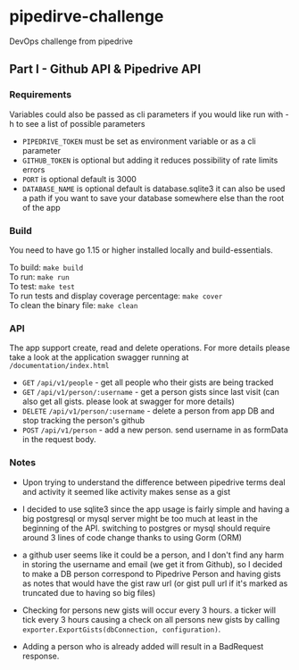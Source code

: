 # pipedirve-challenge
DevOps challenge from pipedrive


## Part I - Github API & Pipedrive API

### Requirements
Variables could also be passed as cli parameters if you would like run with -h to see a list of possible parameters

* `PIPEDRIVE_TOKEN` must be set as environment variable or as a cli parameter
* `GITHUB_TOKEN` is optional but adding it reduces possibility of rate limits errors
* `PORT` is optional default is 3000
* `DATABASE_NAME` is optional default is database.sqlite3 it can also be used a path if you want to save your database
  somewhere else than the root of the app
### Build
You need to have go 1.15 or higher installed locally and build-essentials.

To build: ```make build```  
To run: ```make run```  
To test: ```make test```  
To run tests and display coverage percentage: ```make cover```   
To clean the binary file: ```make clean```

### API
The app support create, read and delete operations.
For more details please take a look at the application swagger running at `/documentation/index.html`

* `GET` `/api/v1/people` - get all people who their gists are being tracked
* `GET` `/api/v1/person/:username` - get a person gists since last visit (can also get all gists. please look at swagger for more details)
* `DELETE` `/api/v1/person/:username` - delete a person from app DB and stop tracking the person's github
* `POST` `/api/v1/person` - add a new person.  send username in as formData in the request body.

### Notes

* Upon trying to understand  the difference between pipedrive terms deal and activity it seemed like activity makes
  sense as a gist
  
* I decided to use sqlite3 since the app usage is fairly simple and having a big postgresql or mysql server might be
  too much at least in the beginning of the API. switching to postgres or mysql should require around 3 lines of code
  change thanks to using Gorm (ORM)

* a github user seems like it could be a person, and I don't find any harm in storing the username and email (we get it
  from Github), so I decided to make a DB person correspond to Pipedrive Person and having gists as notes that would
  have the gist raw url (or gist pull url if it's marked as truncated due to having so big files)
  
* Checking for persons new gists will occur every 3 hours. a ticker will tick every 3 hours causing a check on all persons
  new gists by calling `exporter.ExportGists(dbConnection, configuration)`.
  
* Adding a person who is already added will result in a BadRequest response.